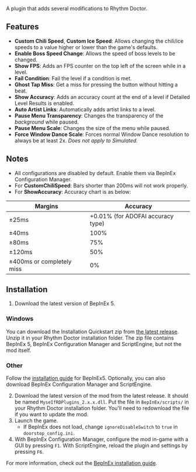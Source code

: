 A plugin that adds several modifications to Rhythm Doctor.

## Features

- **Custom Chili Speed**, **Custom Ice Speed**: Allows changing the chili/ice speeds to a value higher or lower than the game's defaults.
- **Enable Boss Speed Change**: Allows the speed of boss levels to be changed.
- **Show FPS**: Adds an FPS counter on the top left of the screen while in a level.
- **Fail Condition**: Fail the level if a condition is met.
- **Ghost Tap Miss**: Get a miss for pressing the button without hitting a beat.
- **Show Accuracy**: Adds an accuracy count at the end of a level if Detailed Level Results is enabled.
- **Auto Artist Links**: Automatically adds artist links to a level.
- **Pause Menu Transparency**: Changes the transparency of the *background* while paused.
- **Pause Menu Scale**: Changes the size of the menu while paused.
- **Force Window Dance Scale**: Forces normal Window Dance resolution to always be at least 2x. *Does not apply to Simulated.*


## Notes
- All configurations are disabled by default. Enable them via BepInEx Configuration Manager.
- For **CustomChiliSpeed**: Bars shorter than 200ms will not work properly.
- For **ShowAccuracy**: Accuracy chart is as below:

| Margins | Accuracy |
| --- | --- |
| ±25ms | +0.01% (for ADOFAI accuracy type) |
| ±40ms | 100% |
| ±80ms | 75% |
| ±120ms | 50% |
| ±400ms or completely miss | 0% |

## Installation
1. Download the latest version of BepInEx 5.
### Windows
You can download the Installation Quickstart zip from [the latest release](https://github.com/Mysthaps/MyseIfRDPatches/releases/latest/). Unzip it in your Rhythm Doctor installation folder. The zip file contains BepInEx 5, BepInEx Configuration Manager and ScriptEngine, but not the mod itself.
### Other
Follow the [installation guide](https://docs.bepinex.dev/articles/user_guide/installation/index.html) for BepInEx5. Optionally, you can also download BepInEx Configuration Manager and ScriptEngine.

2. Download the latest version of the mod from the latest release. It should be named `MyseIfRDPlugins_2.x.x.dll`. Put the file in `BepInEx/scripts/` in your Rhythm Doctor installation folder. You'll need to redownload the file if you want to update the mod.
3. Launch the game.
    - If BepInEx does not load, change `ignoreDisableSwitch` to `true` in `doorstop_config.ini`.
4. With BepInEx Configuration Manager, configure the mod in-game with a GUI by pressing `F1`. With ScriptEngine, reload the plugin and settings by pressing `F6`.

For more information, check out the [BepInEx installation guide](https://docs.bepinex.dev/articles/user_guide/installation/index.html).
